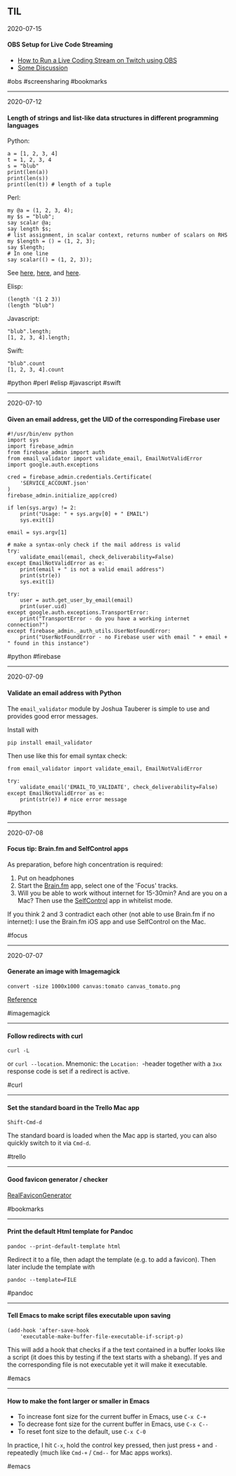 ## TIL

2020-07-15

#### OBS Setup for Live Code Streaming

- [How to Run a Live Coding Stream on Twitch using OBS](https://jordanlewis.org/posts/twitch-live-coding/)
- [Some Discussion](https://news.ycombinator.com/item?id=23835624)

#obs #screensharing #bookmarks

---

2020-07-12

#### Length of strings and list-like data structures in different programming languages

Python:

```
a = [1, 2, 3, 4]
t = 1, 2, 3, 4
s = "blub"
print(len(a))
print(len(s))
print(len(t)) # length of a tuple
```

Perl:
```
my @a = (1, 2, 3, 4);
my $s = "blub";
say scalar @a;
say length $s;
# list assignment, in scalar context, returns number of scalars on RHS
my $length = () = (1, 2, 3); 
say $length;
# In one line
say scalar(() = (1, 2, 3));

```
See [here](https://stackoverflow.com/a/57336399), [here](https://stackoverflow.com/a/54564429), and [here](https://metacpan.org/pod/distribution/perlsecret/lib/perlsecret.pod#Goatse).


Elisp:
```
(length '(1 2 3))
(length "blub")
```

Javascript:

```
"blub".length;
[1, 2, 3, 4].length;
```

Swift:
```
"blub".count
[1, 2, 3, 4].count

```

#python #perl #elisp #javascript #swift

---

2020-07-10

#### Given an email address, get the UID of the corresponding Firebase user

```
#!/usr/bin/env python
import sys
import firebase_admin
from firebase_admin import auth
from email_validator import validate_email, EmailNotValidError
import google.auth.exceptions

cred = firebase_admin.credentials.Certificate(
    'SERVICE_ACCOUNT.json'
)
firebase_admin.initialize_app(cred)

if len(sys.argv) != 2:
    print("Usage: " + sys.argv[0] + " EMAIL")
    sys.exit(1)

email = sys.argv[1]

# make a syntax-only check if the mail address is valid
try:
    validate_email(email, check_deliverability=False)
except EmailNotValidError as e:
    print(email + " is not a valid email address")
    print(str(e))
    sys.exit(1)

try:
    user = auth.get_user_by_email(email)
    print(user.uid)
except google.auth.exceptions.TransportError:
    print("TransportError - do you have a working internet connection?")
except firebase_admin._auth_utils.UserNotFoundError:
    print("UserNotFoundError - no Firebase user with email " + email + " found in this instance")
```

#python #firebase

---

2020-07-09

#### Validate an email address with Python

The `email_validator` module by Joshua Tauberer is simple to use
and provides good error messages.

Install with

```
pip install email_validator
```

Then use like this for email syntax check:


```
from email_validator import validate_email, EmailNotValidError

try:
    validate_email('EMAIL_TO_VALIDATE', check_deliverability=False)
except EmailNotValidError as e:
    print(str(e)) # nice error message
```

#python

---

2020-07-08

#### Focus tip: Brain.fm and SelfControl apps

As preparation, before high concentration is required:

1. Put on headphones
2. Start the [Brain.fm](https://www.brain.fm/) app, select one of the 'Focus' tracks.
3. Will you be able to work without internet for 15-30min? And are you on a Mac?
   Then use the [SelfControl](https://selfcontrolapp.com/) app in whitelist mode.

If you think 2 and 3 contradict each other (not able to use Brain.fm if no internet): I
use the Brain.fm iOS app and use SelfControl on the Mac.

#focus

---

2020-07-07

#### Generate an image with Imagemagick

```
convert -size 1000x1000 canvas:tomato canvas_tomato.png
```

[Reference](http://www.imagemagick.org/Usage/canvas/#solid)

#imagemagick

---

#### Follow redirects with curl

```
curl -L
```

or `curl --location`. Mnemonic: the `Location: `-header together with a `3xx` response code is set if a redirect is active.

#curl

---

#### Set the standard board in the Trello Mac app

```
Shift-Cmd-d
```

The standard board is loaded when the Mac app is started, you can
also quickly switch to it via `Cmd-d`.

#trello

---

#### Good favicon generator / checker

[RealFaviconGenerator](https://realfavicongenerator.net/)

#bookmarks

---


#### Print the default Html template for Pandoc

````
pandoc --print-default-template html
````

Redirect it to a file, then adapt the template (e.g. to add a favicon).
Then later include the template with

```
pandoc --template=FILE
```

#pandoc

---

#### Tell Emacs to make script files executable upon saving

```
(add-hook 'after-save-hook
    'executable-make-buffer-file-executable-if-script-p)
```

This will add a hook that checks if a the text contained in a buffer
looks like a script (it does this by testing if the text starts with a shebang).
If yes and the corresponding file is not executable yet it will
make it executable.

#emacs

---

#### How to make the font larger or smaller in Emacs

- To increase font size for the current buffer in Emacs, use `C-x C-+`
- To decrease font size for the current buffer in Emacs, use `C-x C--`
- To reset font size to the default, use `C-x C-0`

In practice, I hit `C-x`, hold the control key pressed, then just press `+` and `-`
repeatedly (much like `Cmd-+` / `Cmd--` for Mac apps works).

#emacs

